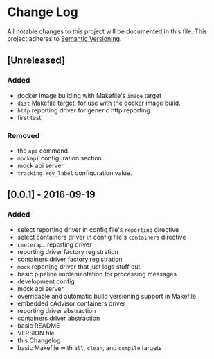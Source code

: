 # Change Log
All notable changes to this project will be documented in this file.
This project adheres to [Semantic Versioning](http://semver.org/).

## [Unreleased]
### Added
- docker image building with Makefile's `image` target
- `dist` Makefile target, for use with the docker image build.
- `http` reporting driver for generic http reporting.
- first test!

### Removed
- the `api` command.
- `mockapi` configuration section.
- mock api server.
- `tracking.key_label` configuration value.


## [0.0.1] - 2016-09-19
### Added
- select reporting driver in config file's `reporting` directive
- select containers driver in config file's `containers` directive
- `cmeterapi` reporting driver
- reporting driver factory registration
- containers driver factory registration
- `mock` reporting driver that just logs stuff out
- basic pipeline implementation for processing messages
- development config
- mock api server
- overridable and automatic build versioning support in Makefile
- embedded cAdvisor containers driver
- reporting driver abstraction
- containers driver abstraction
- basic README
- VERSION file
- this Changelog
- basic Makefile with `all`, `clean`, and `compile` targets